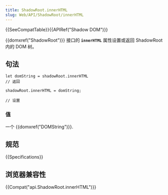 ```yaml
---
title: ShadowRoot.innerHTML
slug: Web/API/ShadowRoot/innerHTML
---
```

{{SeeCompatTable}}{{APIRef("Shadow DOM")}}

{{domxref("ShadowRoot")}} 接口的 **`innerHTML`** 属性设置或返回 ShadowRoot 内的 DOM 树。

## 句法

```plain
let domString = shadowRoot.innerHTML
// 返回

shadowRoot.innerHTML = domString;

// 设置
```

### 值

一个 {{domxref("DOMString")}}.

## 规范

{{Specifications}}

## 浏览器兼容性

{{Compat("api.ShadowRoot.innerHTML")}}

